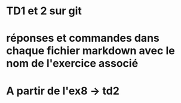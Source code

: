 # TD1 et 2 sur git
# réponses et commandes dans chaque fichier markdown avec le nom de l'exercice associé
# A partir de l'ex8 -> td2